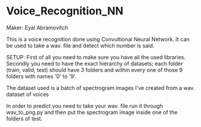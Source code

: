 # Voice_Recognition_NN

Maker: Eyal Abramovitch

This is a voice recognition done using Convultional Neural Network.
It can be used to take a wav. file and detect which number is said.


SETUP:
First of all you need to make sure you have all the used libraries.
Secondly you need to have the exact hierarchy of datasets;
each folder (train, valid, test) should have 3 folders and within
every one of those 9 folders with names '0' to '9'.

The dataset used is a batch of spectrogram images I've created from a wav. dataset of voices

In order to predict you need to take your wav. file run it through wav_to_png.py and
then put the spectrogram image inside one of the folders of test.


